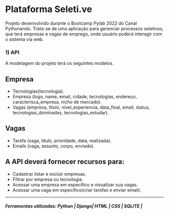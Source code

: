 # Plataforma Seleti.ve

Projeto desenvolvido durante o Bootcamp Pylab 2022 do Canal Pythonando. Trata-se de uma aplicação para gerenciar processos seletivos,
que terá empresas e vagas de emprego, onde usuário poderá interagir com o sistema via web.

### 1) API

A modelagem do projeto terá os seguintes modelos.

## Empresa	
- Tecnologias(tecnologia).
- Empresa (logo, name, email, cidade, tecnologias, endereço, caracterisca_empresa, nicho de mercado).
- Vagas (empresa, titulo, nivel_experiencia, data_final, email, status, tecnologias_dominadas, tecnologias_estudar).

## Vagas
- Tarefa (vaga, titulo, prioridade, data, realizada).
- Emails (vaga, assunto, corpo, enviado).

## A API deverá fornecer recursos para:

- Cadastrar listar e excluir empresas.
- Filtrar por empresa ou tecnologia.
- Acessar uma empresa em especifico e visualizar sua vagas.
- Acessar uma vaga em especifico(criar tarefas e enviar email).

_______________________________________________________
  
##### Ferramentas utilizadas: Python | Django| HTML | CSS | SQLITE |


